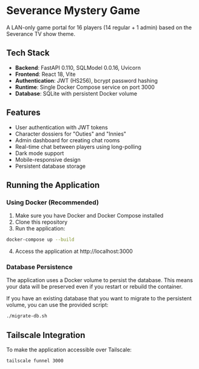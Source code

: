 # Severance Mystery Game

A LAN-only game portal for 16 players (14 regular + 1 admin) based on the Severance TV show theme.

## Tech Stack

- **Backend**: FastAPI 0.110, SQLModel 0.0.16, Uvicorn
- **Frontend**: React 18, Vite
- **Authentication**: JWT (HS256), bcrypt password hashing
- **Runtime**: Single Docker Compose service on port 3000
- **Database**: SQLite with persistent Docker volume

## Features

- User authentication with JWT tokens
- Character dossiers for "Outies" and "Innies"
- Admin dashboard for creating chat rooms
- Real-time chat between players using long-polling
- Dark mode support
- Mobile-responsive design
- Persistent database storage

## Running the Application

### Using Docker (Recommended)

1. Make sure you have Docker and Docker Compose installed
2. Clone this repository
3. Run the application:

```bash
docker-compose up --build
```

4. Access the application at http://localhost:3000

### Database Persistence

The application uses a Docker volume to persist the database. This means your data will be preserved even if you restart or rebuild the container.

If you have an existing database that you want to migrate to the persistent volume, you can use the provided script:

```bash
./migrate-db.sh
```

## Tailscale Integration

To make the application accessible over Tailscale:
```bash
tailscale funnel 3000
```